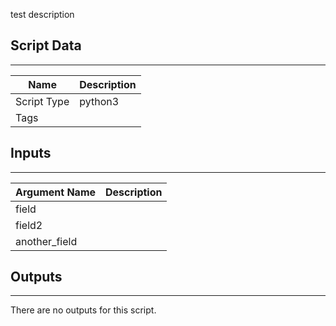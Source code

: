 test description

## Script Data
---

| **Name** | **Description** |
| --- | --- |
| Script Type | python3 |
| Tags |  |

## Inputs
---

| **Argument Name** | **Description** |
| --- | --- |
| field |  |
| field2 |  |
| another_field |  |

## Outputs
---
There are no outputs for this script.
